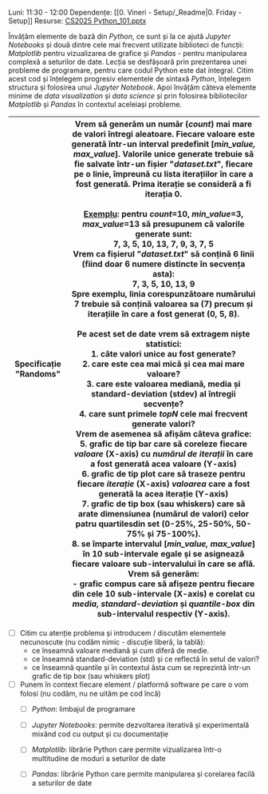 Luni: 11:30 - 12:00
Dependențe: [[0. Vineri - Setup/_Readme|0. Friday - Setup]]
Resurse: [CS2025 Python_101.pptx](https://github.com/FlorinTeo/CodeSinaia-2025.src/blob/main/_Documents/Florin/CS2025%20Python_101.pptx)

Învățăm elemente de bază din *Python*, ce sunt și la ce ajută *Jupyter Notebooks* și două dintre cele mai frecvent utilizate biblioteci de funcții: *Matplotlib* pentru vizualizarea de grafice și *Pandas* - pentru manipularea complexă a seturilor de date.
Lecția se desfășoară prin prezentarea unei probleme de programare, pentru care codul Python este dat integral. Citim acest cod și înțelegem progresiv elementele de sintaxă *Python*, înțelegem structura și folosirea unui *Jupyter Notebook*. Apoi învățăm câteva elemente minime de *data visualization* și *data science* și prin folosirea bibliotecilor *Matplotlib* și *Pandas* în contextul aceleiași probleme.

| Specificație "Randoms" | Vrem să generăm un număr (*count*) mai mare de valori întregi aleatoare. Fiecare valoare este generată într-un interval predefinit  \[*min_value,* *max_value*\]. Valorile unice generate trebuie să fie salvate într-un fișier "*dataset.txt*", fiecare pe o linie, împreună cu lista iterațiilor în care a fost generată. Prima iterație se consideră a fi iterația 0.<br>	<br>	<u>Exemplu</u>: pentru *count*=10, *min_value*=3, *max_value*=13 să presupunem că valorile generate sunt:<br>	7, 3, 5, 10, 13, 7, 9, 3, 7, 5<br>	Vrem ca fișierul "*dataset.txt*" să conțină 6 linii (fiind doar 6 numere distincte în secvența asta):<br>	7, 3, 5, 10, 13, 9<br>	Spre exemplu, linia corespunzătoare numărului 7 trebuie să conțină valoarea sa (7) precum și iterațiile în care a fost generat (0, 5, 8). <br>	<br>Pe acest set de date vrem să extragem niște statistici:<br>	1. câte valori unice au fost generate?<br>	2. care este cea mai mică și cea mai mare valoare?<br>	3. care este valoarea mediană, media și standard-deviation (stdev) al întregii secvențe?<br>	4. care sunt primele *topN* cele mai frecvent generate valori?<br>	Vrem de asemenea să afișăm câteva grafice: <br>	5. grafic de tip bar care să coreleze fiecare *valoare* (X-axis) cu *numărul de iterații* în care a fost generată acea valoare (Y-axis)<br>	6. grafic de tip plot care să traseze pentru fiecare *iterație* (X-axis) *valoarea* care a fost generată la acea iterație (Y-axis)<br>	7. grafic de tip box (sau whiskers) care să arate dimensiunea (numărul de valori) celor patru quartilesdin set (0-25%, 25-50%, 50-75% și 75-100%).<br>	8. se împarte intervalul \[*min_value,* *max_value*\] în 10 sub-intervale egale și se asignează fiecare valoare sub-intervalului în care se află. Vrem să generăm:<br>		- grafic compus care să afișeze pentru fiecare din cele 10 sub-intervale (X-axis) e corelat cu *media*, *standard-deviation* și *quantile-box* din sub-intervalul respectiv (Y-axis). |
| ---------------------- | ------------------------------------------------------------------------------------------------------------------------------------------------------------------------------------------------------------------------------------------------------------------------------------------------------------------------------------------------------------------------------------------------------------------------------------------------------------------------------------------------------------------------------------------------------------------------------------------------------------------------------------------------------------------------------------------------------------------------------------------------------------------------------------------------------------------------------------------------------------------------------------------------------------------------------------------------------------------------------------------------------------------------------------------------------------------------------------------------------------------------------------------------------------------------------------------------------------------------------------------------------------------------------------------------------------------------------------------------------------------------------------------------------------------------------------------------------------------------------------------------------------------------------------------------------------------------------------------------------------------------------------------------------------------------------------------------------------------------------------------------------------------------------------------------------------------------------------------------------------------------------------------------------------------------------------------------------------------------------------------------------------ |

- [ ] Citim cu atenție problema și introducem / discutăm elementele necunoscute (nu codăm nimic - discuție liberă, la tablă):
	- ce înseamnă valoare mediană și cum diferă de medie.
	- ce înseamnă standard-deviation (std) și ce reflectă în setul de valori?
	- ce înseamnă quantile și în contextul ăsta cum se reprezintă într-un grafic de tip box (sau whiskers plot)
- [ ] Punem în context fiecare element  / platformă software pe care o vom folosi (nu codăm, nu ne uităm pe cod încă)
	- [ ] *Python*: limbajul de programare
	- [ ] *Jupyter Notebooks*: permite dezvoltarea iterativă și experimentală mixând cod cu output și cu documentație
	- [ ] *Matplotlib*: librărie Python care permite vizualizarea într-o multitudine de moduri a seturilor de date
	- [ ] *Pandas*: librărie Python care permite manipularea și corelarea facilă a seturilor de date
	